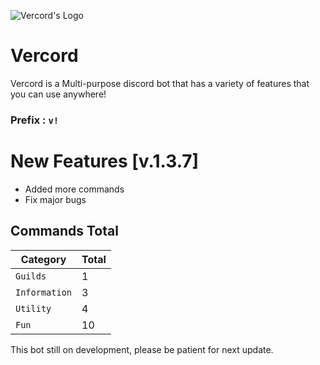 ![Vercord's Logo](https://cdn.discordapp.com/avatars/769814169541017600/df50bd82c8dd29f732a2d61ac5d50f0f.webp?size=4096)


# Vercord


Vercord is a Multi-purpose discord bot that has a variety of features that you can use anywhere!

### Prefix : `v!`


# New Features [v.1.3.7]

  - Added more commands
  - Fix major bugs



## Commands Total




| Category | Total |
| ------ | ------ |
| `Guilds` | 1 |
| `Information` | 3 |
| `Utility` | 4 |
| `Fun` | 10 |



This bot still on development, please be patient for next update.

